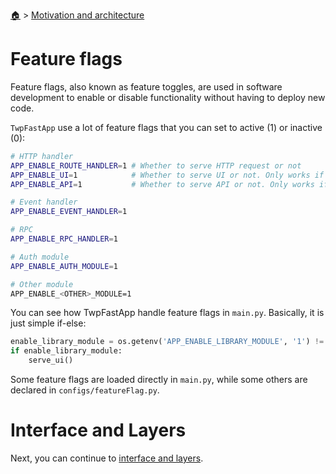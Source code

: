 <!--startTocHeader-->
[🏠](../README.md) > [Motivation and architecture](README.md)
# Feature flags
<!--endTocHeader-->

Feature flags, also known as feature toggles, are used in software development to enable or disable functionality without having to deploy new code.

`TwpFastApp` use a lot of feature flags that you can set to active (1) or inactive (0):

```bash
# HTTP handler
APP_ENABLE_ROUTE_HANDLER=1 # Whether to serve HTTP request or not
APP_ENABLE_UI=1            # Whether to serve UI or not. Only works if APP_ENABLE_ROUTE_HANDLER==1
APP_ENABLE_API=1           # Whether to serve API or not. Only works if APP_ENABLE_ROUTE_HANDLER==1

# Event handler
APP_ENABLE_EVENT_HANDLER=1

# RPC
APP_ENABLE_RPC_HANDLER=1

# Auth module
APP_ENABLE_AUTH_MODULE=1

# Other module
APP_ENABLE_<OTHER>_MODULE=1
```

You can see how TwpFastApp handle feature flags in `main.py`. Basically, it is just simple if-else:

```python
enable_library_module = os.getenv('APP_ENABLE_LIBRARY_MODULE', '1') != '0'
if enable_library_module:
    serve_ui()
```

Some feature flags are loaded directly in `main.py`, while some others are declared in `configs/featureFlag.py`.

# Interface and Layers

Next, you can continue to [interface and layers](interface-and-layers.md).

<!--startTocSubTopic-->
<!--endTocSubTopic-->